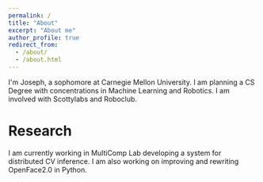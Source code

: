 ```yaml
---
permalink: /
title: "About"
excerpt: "About me"
author_profile: true
redirect_from: 
  - /about/
  - /about.html
---
```


I'm Joseph, a sophomore at Carnegie Mellon University. I am planning a CS Degree with concentrations in Machine Learning and Robotics. I am involved with Scottylabs and Roboclub.

# Research

I am currently working in MultiComp Lab developing a system for distributed CV inference. 
I am also working on improving and rewriting OpenFace2.0 in Python.